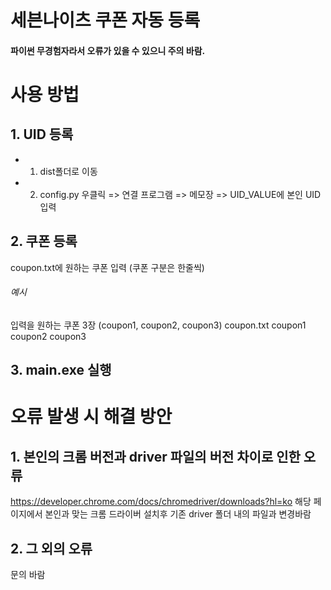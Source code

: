 # 세븐나이츠 쿠폰 자동 등록

#### 파이썬 무경험자라서 오류가 있을 수 있으니 주의 바람.

# 사용 방법

## 1. UID  등록

- 1. dist폴더로 이동
- 2. config.py 우클릭 => 연결 프로그램 => 메모장 => UID_VALUE에 본인 UID 입력

## 2. 쿠폰 등록
coupon.txt에 원하는 쿠폰 입력 (쿠폰 구분은 한줄씩)
###### 예시
입력을 원하는 쿠폰 3장 (coupon1, coupon2, coupon3)
coupon.txt
coupon1
coupon2
coupon3


## 3. main.exe 실행

# 오류 발생 시 해결 방안

## 1. 본인의 크롬 버전과 driver 파일의 버전 차이로 인한 오류
https://developer.chrome.com/docs/chromedriver/downloads?hl=ko
해당 페이지에서 본인과 맞는 크롬 드라이버 설치후 기존 driver 폴더 내의 파일과 변경바람

## 2. 그 외의 오류
문의 바람


